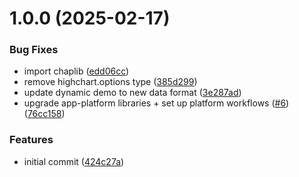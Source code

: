 # 1.0.0 (2025-02-17)


### Bug Fixes

* import chaplib ([edd06cc](https://github.com/dhis2-chap/chap-frontend-monorepo/commit/edd06ccae7aac9e0e66ad4403bdfc17cbea5b691))
* remove highchart.options type ([385d299](https://github.com/dhis2-chap/chap-frontend-monorepo/commit/385d2997fe750470e2f980632803eab07be8572f))
* update dynamic demo to new data format ([3e287ad](https://github.com/dhis2-chap/chap-frontend-monorepo/commit/3e287ad5e91ad3b107b384e4f2cc9e34e4cfb192))
* upgrade app-platform libraries + set up platform workflows ([#6](https://github.com/dhis2-chap/chap-frontend-monorepo/issues/6)) ([76cc158](https://github.com/dhis2-chap/chap-frontend-monorepo/commit/76cc158af65b454aac3a182d1ad3042fa6db646a))


### Features

* initial commit ([424c27a](https://github.com/dhis2-chap/chap-frontend-monorepo/commit/424c27a7a6ad1d72d1b4b737d9b691c13e7a456c))
